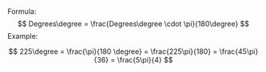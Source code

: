 Formula:
$$
Degrees\degree = \frac{Degrees\degree \cdot \pi}{180\degree}
$$
Example:

$$
225\degree = \frac{\pi}{180 \degree} = \frac{225\pi}{180} = \frac{45\pi}{36} = \frac{5\pi}{4}
$$ 